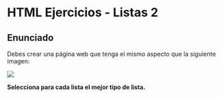 # HTML Ejercicios - Listas 2

<h2>Enunciado</h2>
<p>Debes crear una página web que tenga el mismo aspecto que la siguiente imagen:
</p>
<img src="http://desarrolloweb.dlsi.ua.es/libros/html-css/img/ejercicios/listas-2.png">
<p><strong>Selecciona para cada lista el mejor tipo de lista.</strong></p>
